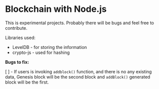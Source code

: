 # Blockchain with Node.js

This is experimental projects. Probably there will be bugs and feel free to contribute.

Libraries used:
- LevelDB - for storing the information
- crypto-js - used for hashing


**Bugs to fix:**

[ ] - If users is invoking `addblock()` function, and there is no any existing data, Genesis block will be the second block and `addBlock()` generated block will be the first.


